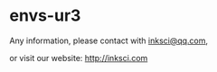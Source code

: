 # envs-ur3

Any information, please contact with inksci@qq.com,

or visit our website: http://inksci.com
